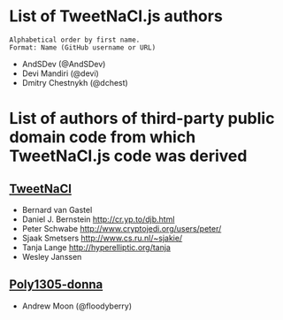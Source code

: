 List of TweetNaCl.js authors
============================

    Alphabetical order by first name.
    Format: Name (GitHub username or URL)

-   AndSDev (<span class="citation" data-cites="AndSDev">@AndSDev</span>)
-   Devi Mandiri (<span class="citation" data-cites="devi">@devi</span>)
-   Dmitry Chestnykh (<span class="citation" data-cites="dchest">@dchest</span>)

List of authors of third-party public domain code from which TweetNaCl.js code was derived
==========================================================================================

[TweetNaCl](http://tweetnacl.cr.yp.to/)
---------------------------------------

-   Bernard van Gastel
-   Daniel J. Bernstein <a href="http://cr.yp.to/djb.html" class="uri">http://cr.yp.to/djb.html</a>
-   Peter Schwabe <a href="http://www.cryptojedi.org/users/peter/" class="uri">http://www.cryptojedi.org/users/peter/</a>
-   Sjaak Smetsers <a href="http://www.cs.ru.nl/~sjakie/" class="uri">http://www.cs.ru.nl/~sjakie/</a>
-   Tanja Lange <a href="http://hyperelliptic.org/tanja" class="uri">http://hyperelliptic.org/tanja</a>
-   Wesley Janssen

[Poly1305-donna](https://github.com/floodyberry/poly1305-donna)
---------------------------------------------------------------

-   Andrew Moon (<span class="citation" data-cites="floodyberry">@floodyberry</span>)
